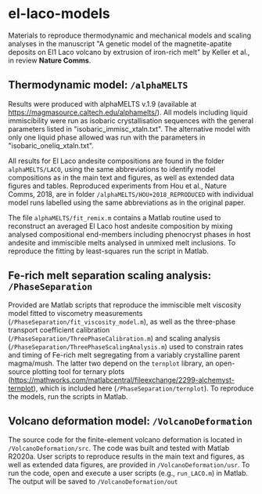 # el-laco-models
Materials to reproduce thermodynamic and mechanical models and scaling analyses in the manuscript "A genetic model of the magnetite-apatite deposits on El1
Laco volcano by extrusion of iron-rich melt" by Keller et al., in review __Nature Comms__.

## Thermodynamic model: `/alphaMELTS`
Results were produced with alphaMELTS v.1.9 (available at https://magmasource.caltech.edu/alphamelts/). All models including liquid immiscibility were run as isobaric crystallisation sequences with the general parameters listed in "isobaric_immisc_xtaln.txt". The alternative model with only one liquid phase allowed was run with the parameters in "isobaric_oneliq_xtaln.txt".

All results for El Laco andesite compositions are found in the folder `alphaMELTS/LACO`, using the same abbreviations to identify model compositions as in the main text and figures, as well as extended data figures and tables. Reproduced experiments from Hou et al., Nature Comms, 2018, are in folder `/alphaMELTS/HOU+2018_REPRODUCED` with individual model runs labelled using the same abbreviations as in the original paper.

The file `alphaMELTS/fit_remix.m` contains a Matlab routine used to reconstruct an averaged El Laco host andesite composition by mixing analysed compositional end-members including phenocryst phases in host andesite and immiscible melts analysed in unmixed melt inclusions. To reproduce the fitting by least-squares run the script in Matlab.

## Fe-rich melt separation scaling analysis: `/PhaseSeparation`
Provided are Matlab scripts that reproduce the immiscible melt viscosity model fitted to viscometry measurements (`/PhaseSeparation/fit_viscosity_model.m`), as well as the three-phase transport coefficient calibration (`/PhaseSeparation/ThreePhaseCalibration.m`) and scaling analysis (`/PhaseSeparation/ThreePhaseScalingAnalysis.m`) used to constrain rates and timing of Fe-rich melt segregating from a variably crystalline parent magma/mush. The latter two depend on the `ternplot` library, an open-source plotting tool for ternary plots (https://mathworks.com/matlabcentral/fileexchange/2299-alchemyst-ternplot), which is included here (`/PhaseSeparation/ternplot`). To reproduce the models, run the scripts in Matlab. 

## Volcano deformation model: `/VolcanoDeformation`
The source code for the finite-element volcano deformation is located in `/VolcanoDeformation/src`. The code was built and tested with Matlab R2020a. User scripts to reproduce results in the main text and figures, as well as extended data figures, are provided in `/VolcanoDeformation/usr`. To run the code, open and execute a user scripts (e.g., `run_LACO.m`) in Matlab. The output will be saved to `/VolcanoDeformation/out`
